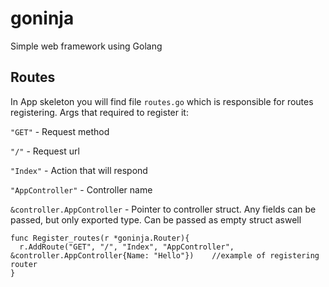 # goninja
Simple web framework using Golang

## Routes

In App skeleton you will find file `routes.go` which is responsible for routes registering. Args that required to register it:

`"GET"` - Request method

`"/"` - Request url

`"Index"` - Action that will respond

`"AppController"` - Controller name

`&controller.AppController` - Pointer to controller struct. Any fields can be passed, but only exported type. Can be passed as empty struct aswell

    func Register_routes(r *goninja.Router){
      r.AddRoute("GET", "/", "Index", "AppController", &controller.AppController{Name: "Hello"})    //example of registering router
    }    
